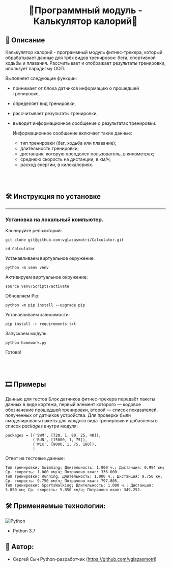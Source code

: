<h1 align=center>🌟Программный модуль - Калькулятор калорий🌟</h1>

## 📄 **Описание**

Калькулятор калорий - программный модуль фитнес-трекера, который обрабатывает данные для трёх видов тренировок: бега, спортивной ходьбы и плавания. Рассчитывает и отображает результаты тренировки, ипользует парадигму ООП. 

Выполняет следующие функции:
+ принимает от блока датчиков информацию о прошедшей тренировке,
+ определяет вид тренировки,
+ рассчитывает результаты тренировки,
+ выводит информационное сообщение о результатах тренировки.

  Информационное сообщение включает такие данные:
  + тип тренировки (бег, ходьба или плавание);
  + длительность тренировки;
  + дистанция, которую преодолел пользователь, в километрах;
  + среднюю скорость на дистанции, в км/ч;
  + расход энергии, в килокалориях.
  
<br>
<br>

## 🛠️ Инструкция по установке
___
### Установка на локальный компьютер.

Клонируйте репозиторий:

```
git clone git@github.com:vglazasmotri/Calculator.git
```

```
cd Calculator
```

Устанавливаем виртуальное окружение:

```
python -m venv venv
```

Активируем виртуальное окружение:
```
source venv/Scripts/activate
```

Обновляем Pip:
```
python -m pip install --upgrade pip
```
Устанавливаем зависимости:
```
pip install -r requirements.txt
```

Запускаем модуль:
```
python homework.py
```

Готово!


<br>
<br>

## 🎞️ Примеры

Данные для тестов
Блок датчиков фитнес-трекера передаёт пакеты данных в виде кортежа, первый элемент которого — кодовое обозначение прошедшей тренировки, второй — список показателей, полученных от датчиков устройства. 
Для проверки были смоделированы пакеты для каждого вида тренировки и добавлены в список *packages* внутри модуля:

```
packages = [('SWM', [720, 1, 80, 25, 40]),
            ('RUN', [15000, 1, 75]),
            ('WLK', [9000, 1, 75, 180]),
            ]
```

Ответ на тестовые данные:

```
Тип тренировки: Swimming; Длительность: 1.000 ч.; Дистанция: 0.994 км; Ср. скорость: 1.000 км/ч; Потрачено ккал: 336.000.
Тип тренировки: Running; Длительность: 1.000 ч.; Дистанция: 9.750 км; Ср. скорость: 9.750 км/ч; Потрачено ккал: 797.805.
Тип тренировки: SportsWalking; Длительность: 1.000 ч.; Дистанция: 5.850 км; Ср. скорость: 5.850 км/ч; Потрачено ккал: 349.252.
```


## 🛠️ Применяемые технологии:
![Python](https://img.shields.io/badge/python-3670A0?style=for-the-badge&logo=python&logoColor=ffdd54)
- Python 3.7


## 💪 Автор:

- Сергей Сыч Python-разработчик (https://github.com/vglazasmotri)
